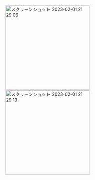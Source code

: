 
<img width="267" alt="スクリーンショット 2023-02-01 21 29 06" src="https://user-images.githubusercontent.com/111943557/216042747-825a43c5-579e-4605-bfbd-ceb7572778e6.png">
<img width="267" alt="スクリーンショット 2023-02-01 21 29 13" src="https://user-images.githubusercontent.com/111943557/216042764-97c2389d-2338-4f8b-8f88-7294bc5a8450.png">
